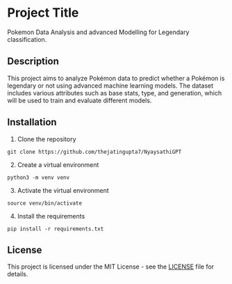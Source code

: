 # Project Title

Pokemon Data Analysis and advanced Modelling for Legendary classification.

## Description

This project aims to analyze Pokémon data to predict whether a Pokémon is legendary or not using advanced machine learning models. The dataset includes various attributes such as base stats, type, and generation, which will be used to train and evaluate different models.

## Installation

1. Clone the repository
```
git clone https://github.com/thejatingupta7/NyaysathiGPT
```
2. Create a virtual environment
```
python3 -m venv venv
```
3. Activate the virtual environment
```
source venv/bin/activate
```
4. Install the requirements
```
pip install -r requirements.txt
```

## License

This project is licensed under the MIT License - see the [LICENSE](LICENSE) file for details.
